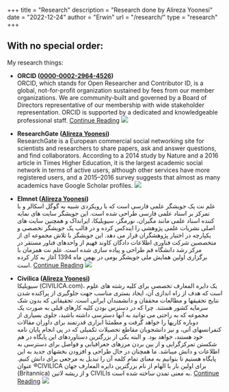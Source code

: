 +++
title = "Research"
description = "Research done by Alireza Yoonesi"
date = "2022-12-24"
author = "Erwin"
url = "/research/"
type = "research"
+++

## With no special order:
My research things:
- **ORCID ([0000-0002-2964-4526](https://orcid.org/0000-0002-2964-4526))** <br/>
    ORCID, which stands for Open Researcher and Contributor ID, is a global, not-for-profit organization sustained by fees from our member organizations. We are community-built and governed by a Board of Directors representative of our membership with wide stakeholder representation. ORCID is supported by a dedicated and knowledgeable professional staff. [Continue Reading](https://info.orcid.org/what-is-orcid/)
    <a href="https://orcid.org/0000-0002-2964-4526"><img src="/research/ORCIDstandsforlarge.png" style="max-height: 200px;"/></a>

- **ResearchGate ([Alireza Yoonesi](https://www.researchgate.net/profile/Alireza-Yoonesi))** <br/>
    ResearchGate is a European commercial social networking site for scientists and researchers to share papers, ask and answer questions, and find collaborators. According to a 2014 study by Nature and a 2016 article in Times Higher Education, it is the largest academic social network in terms of active users, although other services have more registered users, and a 2015–2016 survey suggests that almost as many academics have Google Scholar profiles.
    <a href="https://www.researchgate.net/profile/Alireza-Yoonesi"><img src="/research/ResearchGate.webp" style="max-height: 200px;"/></a>

- **Elmnet ([Alireza Yoonesi](https://elmnet.ir/eid/S-0087-5503))** <br/>
    علم نت یک جویشگر علمی فارسی است که با رویکردی شبیه به گوگل اسکالر و با تمرکز بر اسناد علمی فارسی طراحی شده است. این جویشگر سایت های نمایه کننده اسناد علمی مانند مگیران، نورمگز، سیویلیکا، ایرانداک و همچنین سایت های اصلی نشریات علمی پژوهشی را ایندکس کرده و در قالب یک جویشگر تخصصی و یکپارچه در اختیار پژوهشگران قرار می دهد.
    این جویشگر با تلاش مجموعه ای از متخصصین شرکت فناوری اطلاعات دادگان کاوند فهیم از واحدهای فناور مستقر در مرکز رشد دانشگاه قم طراحی و پیاده سازی شده است. علم نت همزمان با برگزاری اولین همایش ملی جویشگر بومی در بهمن ماه 1394 آغاز به کار کرده است.
    [Continue Reading](https://elmnet.ir/home/about)
    <a href="https://elmnet.ir/eid/S-0087-5503"><img src="/research/logo-elmnet.png" style="max-height: 200px;"/></a>
    
- **Civilica ([Alireza Yoonesi](https://civilica.com/p/351818/))** <br/>
    سیویلیکا (CIVILICA.com)، یک دایره المعارف تخصصی برای کلیه رشته های علوم است که هدف از راه اندازی آن، ایجاد بستری مناسب جهت جلوگیری از پراکنده شدن نتایج تحقیقها و مطالعات محققان و دانشمندان ایرانی است. تحقیقاتی که بدون شک سرمایه کشور هستند. چرا که در دسترس بودن کلیه کارهای قبلی به صورت یک مجموعه که به راحتی می توانید به آنها دسترسی داشته باشید، جلوی بسیاری از دوباره کاریها را خواهد گرفت و مطمئنا ابزاری قدرتمند برای داوران مقالات کنفرانسهای آتی، و نیز دانشجویان مقاطع تحصیلات تکمیلی که در پی انجام پایان نامه خود هستند، خواهد بود. و البته یکی از بزرگترین دستاوردهای این پایگاه در هم شکستن تمرکزگرایی و از بین بردن مرزهای جغرافیایی و فواصل برای دسترسی به اطلاعات و دانش میباشد. ما همچنان در حال طراحی و افزودن بخشهای جدید به این پایگاه هستیم تا بتوانیم به معنای تمام کلمه آن را تبدیل به مرجعی برای دانش کنیم.
    عنوان ®CIVILICA برای اولین بار با الهام از نام بزرگترین دایره المعارف جهان (Britannica) و از ریشه لاتین CIVILIs به معنی تمدن ساخته شده است.
    [Continue Reading](https://civilica.com/post/7966/)
    <a href="https://civilica.com/p/351818/"><img src="/research/civilica_logo_shadow.jpg" style="max-height: 200px;"/></a>
